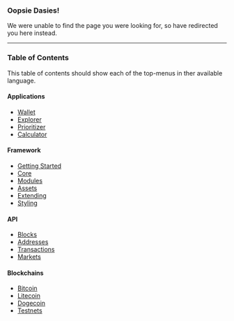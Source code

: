### Oopsie Dasies!

We were unable to find the page you were looking for, so have redirected you here instead.

----------

### Table of Contents

This table of contents should show each of the top-menus in ther available language.

#### Applications

* [Wallet](../applications/wallet/)
* [Explorer](../applications/explorer/)
* [Prioritizer](../applications/prioritizer/)
* [Calculator](../applications/calculator/)

#### Framework

* [Getting Started](../framework/started/)
* [Core](../framework/core/)
* [Modules](../framework/modules/)
* [Assets](../framework/assets/)
* [Extending](../framework/extending/)
* [Styling](../framework/styling/)

#### API

* [Blocks](../api/v0/blocks/)
* [Addresses](../api/v0/addresses/)
* [Transactions](../api/v0/transactions/)
* [Markets](../api/v0/markets/)


#### Blockchains

* [Bitcoin](../blockchains/bitcoin/)
* [Litecoin](../blockchains/litecoin/)
* [Dogecoin](../blockchains/dogecoin/)
* [Testnets](../blockchains/testnets/)
